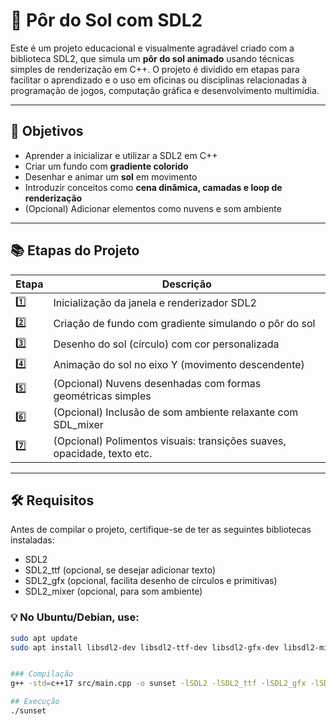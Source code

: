 # 🌇 Pôr do Sol com SDL2

Este é um projeto educacional e visualmente agradável criado com a biblioteca SDL2, que simula um **pôr do sol animado** usando técnicas simples de renderização em C++. O projeto é dividido em etapas para facilitar o aprendizado e o uso em oficinas ou disciplinas relacionadas à programação de jogos, computação gráfica e desenvolvimento multimídia.

---

## 🎯 Objetivos

- Aprender a inicializar e utilizar a SDL2 em C++
- Criar um fundo com **gradiente colorido**
- Desenhar e animar um **sol** em movimento
- Introduzir conceitos como **cena dinâmica, camadas e loop de renderização**
- (Opcional) Adicionar elementos como nuvens e som ambiente

---

## 📚 Etapas do Projeto

| Etapa | Descrição |
|-------|-----------|
| 1️⃣ | Inicialização da janela e renderizador SDL2 |
| 2️⃣ | Criação de fundo com gradiente simulando o pôr do sol |
| 3️⃣ | Desenho do sol (círculo) com cor personalizada |
| 4️⃣ | Animação do sol no eixo Y (movimento descendente) |
| 5️⃣ | (Opcional) Nuvens desenhadas com formas geométricas simples |
| 6️⃣ | (Opcional) Inclusão de som ambiente relaxante com SDL_mixer |
| 7️⃣ | (Opcional) Polimentos visuais: transições suaves, opacidade, texto etc. |

---

## 🛠️ Requisitos

Antes de compilar o projeto, certifique-se de ter as seguintes bibliotecas instaladas:

- SDL2
- SDL2_ttf (opcional, se desejar adicionar texto)
- SDL2_gfx (opcional, facilita desenho de círculos e primitivas)
- SDL2_mixer (opcional, para som ambiente)

### 💡 No Ubuntu/Debian, use:
```bash
sudo apt update
sudo apt install libsdl2-dev libsdl2-ttf-dev libsdl2-gfx-dev libsdl2-mixer-dev g++


### Compilação
g++ -std=c++17 src/main.cpp -o sunset -lSDL2 -lSDL2_ttf -lSDL2_gfx -lSDL2_mixer

## Execução
./sunset
